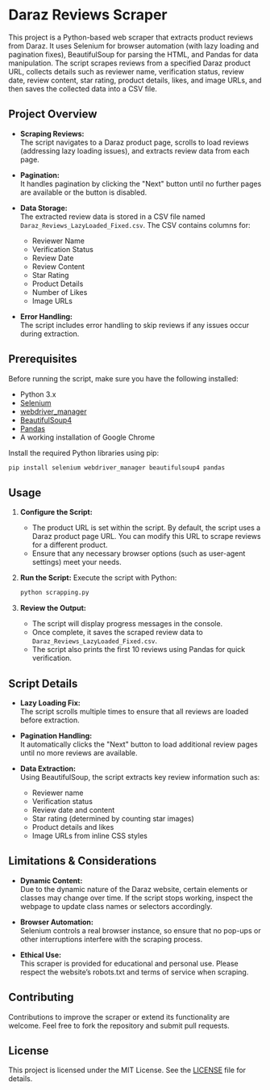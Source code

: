 
# Daraz Reviews Scraper

This project is a Python-based web scraper that extracts product reviews from Daraz. It uses Selenium for browser automation (with lazy loading and pagination fixes), BeautifulSoup for parsing the HTML, and Pandas for data manipulation. The script scrapes reviews from a specified Daraz product URL, collects details such as reviewer name, verification status, review date, review content, star rating, product details, likes, and image URLs, and then saves the collected data into a CSV file.

## Project Overview

- **Scraping Reviews:**  
  The script navigates to a Daraz product page, scrolls to load reviews (addressing lazy loading issues), and extracts review data from each page.
  
- **Pagination:**  
  It handles pagination by clicking the "Next" button until no further pages are available or the button is disabled.

- **Data Storage:**  
  The extracted review data is stored in a CSV file named `Daraz_Reviews_LazyLoaded_Fixed.csv`. The CSV contains columns for:
  - Reviewer Name
  - Verification Status
  - Review Date
  - Review Content
  - Star Rating
  - Product Details
  - Number of Likes
  - Image URLs

- **Error Handling:**  
  The script includes error handling to skip reviews if any issues occur during extraction.

## Prerequisites

Before running the script, make sure you have the following installed:
- Python 3.x
- [Selenium](https://selenium-python.readthedocs.io/)
- [webdriver_manager](https://github.com/SergeyPirogov/webdriver_manager)
- [BeautifulSoup4](https://www.crummy.com/software/BeautifulSoup/bs4/doc/)
- [Pandas](https://pandas.pydata.org/)
- A working installation of Google Chrome

Install the required Python libraries using pip:

```bash
pip install selenium webdriver_manager beautifulsoup4 pandas
```

## Usage

1. **Configure the Script:**
   - The product URL is set within the script. By default, the script uses a Daraz product page URL. You can modify this URL to scrape reviews for a different product.
   - Ensure that any necessary browser options (such as user-agent settings) meet your needs.

2. **Run the Script:**
   Execute the script with Python:

   ```bash
   python scrapping.py
   ```

3. **Review the Output:**
   - The script will display progress messages in the console.
   - Once complete, it saves the scraped review data to `Daraz_Reviews_LazyLoaded_Fixed.csv`.
   - The script also prints the first 10 reviews using Pandas for quick verification.

## Script Details

- **Lazy Loading Fix:**  
  The script scrolls multiple times to ensure that all reviews are loaded before extraction.
  
- **Pagination Handling:**  
  It automatically clicks the "Next" button to load additional review pages until no more reviews are available.

- **Data Extraction:**  
  Using BeautifulSoup, the script extracts key review information such as:
  - Reviewer name
  - Verification status
  - Review date and content
  - Star rating (determined by counting star images)
  - Product details and likes
  - Image URLs from inline CSS styles

## Limitations & Considerations

- **Dynamic Content:**  
  Due to the dynamic nature of the Daraz website, certain elements or classes may change over time. If the script stops working, inspect the webpage to update class names or selectors accordingly.
  
- **Browser Automation:**  
  Selenium controls a real browser instance, so ensure that no pop-ups or other interruptions interfere with the scraping process.
  
- **Ethical Use:**  
  This scraper is provided for educational and personal use. Please respect the website’s robots.txt and terms of service when scraping.

## Contributing

Contributions to improve the scraper or extend its functionality are welcome. Feel free to fork the repository and submit pull requests.

## License

This project is licensed under the MIT License. See the [LICENSE](LICENSE) file for details.
